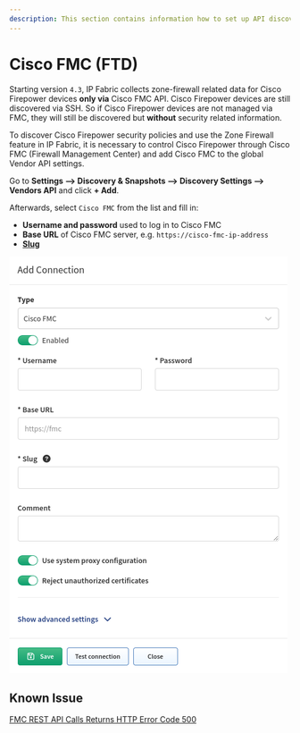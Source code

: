 ```yaml
---
description: This section contains information how to set up API discovery for Cisco FMC.
---
```


# Cisco FMC (FTD)

Starting version `4.3`, IP Fabric collects zone-firewall related data for Cisco
Firepower devices **only via** Cisco FMC API. Cisco Firepower devices are
still discovered via SSH. So if Cisco Firepower devices are not managed via FMC,
they will still be discovered but **without** security related information.

To discover Cisco Firepower security policies and use the Zone Firewall feature
in IP Fabric, it is necessary to control Cisco Firepower through Cisco FMC
(Firewall Management Center) and add Cisco FMC to the global Vendor API
settings.

Go to **Settings --> Discovery & Snapshots --> Discovery Settings --> Vendors
API** and click **+ Add**.

Afterwards, select `Cisco FMC` from the list and fill in:

- **Username and password** used to log in to Cisco FMC
- **Base URL** of Cisco FMC server, e.g. `https://cisco-fmc-ip-address`
- [**Slug**](index.md#slug-and-comment)

![Cisco FMC api add](cisco/fmc/ciscoFmcAPIAdd.png)

## Known Issue

[FMC REST API Calls Returns HTTP Error Code 500](../../../../support/known_issues/Vendors/cisco/FMC_REST_API.md)
